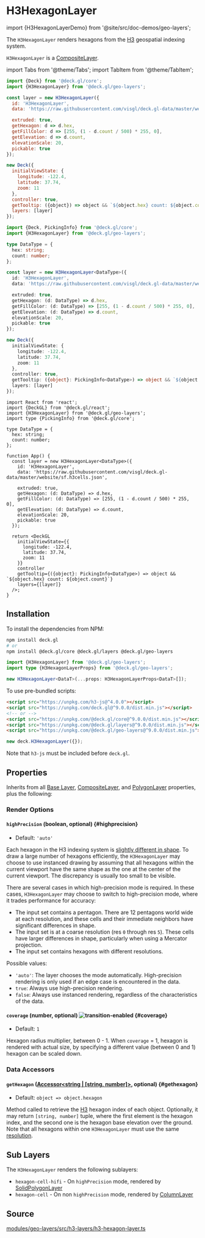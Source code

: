 # H3HexagonLayer

import {H3HexagonLayerDemo} from '@site/src/doc-demos/geo-layers';

<H3HexagonLayerDemo />

The `H3HexagonLayer` renders hexagons from the [H3](https://h3geo.org/) geospatial indexing system.

`H3HexagonLayer` is a [CompositeLayer](../core/composite-layer.md).


import Tabs from '@theme/Tabs';
import TabItem from '@theme/TabItem';

<Tabs groupId="language">
  <TabItem value="js" label="JavaScript">

```js
import {Deck} from '@deck.gl/core';
import {H3HexagonLayer} from '@deck.gl/geo-layers';

const layer = new H3HexagonLayer({
  id: 'H3HexagonLayer',
  data: 'https://raw.githubusercontent.com/visgl/deck.gl-data/master/website/sf.h3cells.json',

  extruded: true,
  getHexagon: d => d.hex,
  getFillColor: d => [255, (1 - d.count / 500) * 255, 0],
  getElevation: d => d.count,
  elevationScale: 20,
  pickable: true
});

new Deck({
  initialViewState: {
    longitude: -122.4,
    latitude: 37.74,
    zoom: 11
  },
  controller: true,
  getTooltip: ({object}) => object && `${object.hex} count: ${object.count}`,
  layers: [layer]
});
```

  </TabItem>
  <TabItem value="ts" label="TypeScript">

```ts
import {Deck, PickingInfo} from '@deck.gl/core';
import {H3HexagonLayer} from '@deck.gl/geo-layers';

type DataType = {
  hex: string;
  count: number;
};

const layer = new H3HexagonLayer<DataType>({
  id: 'H3HexagonLayer',
  data: 'https://raw.githubusercontent.com/visgl/deck.gl-data/master/website/sf.h3cells.json',

  extruded: true,
  getHexagon: (d: DataType) => d.hex,
  getFillColor: (d: DataType) => [255, (1 - d.count / 500) * 255, 0],
  getElevation: (d: DataType) => d.count,
  elevationScale: 20,
  pickable: true
});

new Deck({
  initialViewState: {
    longitude: -122.4,
    latitude: 37.74,
    zoom: 11
  },
  controller: true,
  getTooltip: ({object}: PickingInfo<DataType>) => object && `${object.hex} count: ${object.count}`,
  layers: [layer]
});
```

  </TabItem>
  <TabItem value="react" label="React">

```tsx
import React from 'react';
import {DeckGL} from '@deck.gl/react';
import {H3HexagonLayer} from '@deck.gl/geo-layers';
import type {PickingInfo} from '@deck.gl/core';

type DataType = {
  hex: string;
  count: number;
};

function App() {
  const layer = new H3HexagonLayer<DataType>({
    id: 'H3HexagonLayer',
    data: 'https://raw.githubusercontent.com/visgl/deck.gl-data/master/website/sf.h3cells.json',

    extruded: true,
    getHexagon: (d: DataType) => d.hex,
    getFillColor: (d: DataType) => [255, (1 - d.count / 500) * 255, 0],
    getElevation: (d: DataType) => d.count,
    elevationScale: 20,
    pickable: true
  });

  return <DeckGL
    initialViewState={{
      longitude: -122.4,
      latitude: 37.74,
      zoom: 11
    }}
    controller
    getTooltip={({object}: PickingInfo<DataType>) => object && `${object.hex} count: ${object.count}`}
    layers={[layer]}
  />;
}
```

  </TabItem>
</Tabs>


## Installation

To install the dependencies from NPM:

```bash
npm install deck.gl
# or
npm install @deck.gl/core @deck.gl/layers @deck.gl/geo-layers
```

```ts
import {H3HexagonLayer} from '@deck.gl/geo-layers';
import type {H3HexagonLayerProps} from '@deck.gl/geo-layers';

new H3HexagonLayer<DataT>(...props: H3HexagonLayerProps<DataT>[]);
```

To use pre-bundled scripts:

```html
<script src="https://unpkg.com/h3-js@^4.0.0"></script>
<script src="https://unpkg.com/deck.gl@^9.0.0/dist.min.js"></script>
<!-- or -->
<script src="https://unpkg.com/@deck.gl/core@^9.0.0/dist.min.js"></script>
<script src="https://unpkg.com/@deck.gl/layers@^9.0.0/dist.min.js"></script>
<script src="https://unpkg.com/@deck.gl/geo-layers@^9.0.0/dist.min.js"></script>
```

```js
new deck.H3HexagonLayer({});
```

Note that `h3-js` must be included before `deck.gl`.

## Properties

Inherits from all [Base Layer](../core/layer.md), [CompositeLayer](../core/composite-layer.md), and [PolygonLayer](../layers/polygon-layer.md) properties, plus the following:


### Render Options

#### `highPrecision` (boolean, optional) {#highprecision}

* Default: `'auto'`

Each hexagon in the H3 indexing system is [slightly different in shape](https://h3geo.org/docs/core-library/coordsystems). To draw a large number of hexagons efficiently, the `H3HexagonLayer` may choose to use instanced drawing by assuming that all hexagons within the current viewport have the same shape as the one at the center of the current viewport. The discrepancy is usually too small to be visible.

There are several cases in which high-precision mode is required. In these cases, `H3HexagonLayer` may choose to switch to high-precision mode, where it trades performance for accuracy:

* The input set contains a pentagon. There are 12 pentagons world wide at each resolution, and these cells and their immediate neighbors have significant differences in shape.
* The input set is at a coarse resolution (res `0` through res `5`). These cells have larger differences in shape, particularly when using a Mercator projection.
* The input set contains hexagons with different resolutions.

Possible values:

* `'auto'`: The layer chooses the mode automatically. High-precision rendering is only used if an edge case is encountered in the data.
* `true`: Always use high-precision rendering.
* `false`: Always use instanced rendering, regardless of the characteristics of the data.

#### `coverage` (number, optional) ![transition-enabled](https://img.shields.io/badge/transition-enabled-green.svg?style=flat-square") {#coverage}

* Default: `1`

Hexagon radius multiplier, between 0 - 1. When `coverage` = 1, hexagon is rendered with actual size, by specifying a different value (between 0 and 1) hexagon can be scaled down.


### Data Accessors

#### `getHexagon` ([Accessor&lt;string | [string, number]&gt;](../../developer-guide/using-layers.md#accessors), optional) {#gethexagon}

* Default: `object => object.hexagon`

Method called to retrieve the [H3](https://h3geo.org/) hexagon index of each object. Optionally, it may return `[string, number]` tuple, where the first element is the hexagon index, and the second one is the hexagon base elevation over the ground. Note that all hexagons within one `H3HexagonLayer` must use the same [resolution](https://h3geo.org/docs/core-library/restable).


## Sub Layers

The `H3HexagonLayer` renders the following sublayers:

* `hexagon-cell-hifi` - On `highPrecision` mode, rendered by [SolidPolygonLayer](../layers/solid-polygon-layer.md)
* `hexagon-cell` - On non `highPrecision` mode, rendered by [ColumnLayer](../layers/column-layer.md)



## Source

[modules/geo-layers/src/h3-layers/h3-hexagon-layer.ts](https://github.com/visgl/deck.gl/tree/master/modules/geo-layers/src/h3-layers/h3-hexagon-layer.ts)
